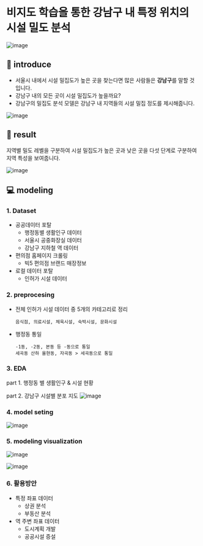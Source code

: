 # 비지도 학습을 통한 강남구 내 특정 위치의 시설 밀도 분석
![image](https://github.com/leeminjigit/Gangnam_Facility_Density_Analysis/assets/135116165/448c1cd7-2f85-40ac-919f-76cc3933cf45)

📖 introduce
-----
* 서울시 내에서 시설 밀집도가 높은 곳을 찾는다면 많은 사람들은 **강남구**를 말할 것입니다.
* 강남구 내의 모든 곳이 시설 밀집도가 높을까요?
* 강남구의 밀집도 분석 모델은 강남구 내 지역들의 시설 밀집 정도를 제시해줍니다.
  
 ![image](https://github.com/leeminjigit/Gangnam_Facility_Density_Analysis/assets/135116165/7aec968e-2f7d-48bc-a2e4-248de3642a30)

🎯 result
-----
지역별 밀도 레벨을 구분하여 시설 밀집도가 높은 곳과 낮은 곳을 다섯 단계로 구분하여 지역 특성을 보여줍니다. 

![image](https://github.com/leeminjigit/Gangnam_Facility_Density_Analysis/assets/135116165/a5bd02cc-252f-4483-89d1-2522dde6665f)

💻 modeling
-------
### 1. Dataset
* 공공데이터 포탈
  * 행정동별 생활인구 데이터
  * 서울시 공중화장실 데이터
  * 강남구 지하철 역 데이터
* 편의점 홈페이지 크롤링
  * 빅5 편의점 브랜드 매장정보
* 로컬 데이터 포탈
  * 인허가 시설 데이터
  
### 2. preprocesing
* 전체 인허가 시설 데이터 중 5개의 카테고리로 정리
  ```
  음식점, 의료시설, 체육시설, 숙박시설, 문화시설
  ```
* 행정동 통일 
  ```
  -1동, -2동, 본동 등 -동으로 통일
  세곡동 산하 율현동, 자곡동 > 세곡동으로 통일 
  ```
### 3. EDA
part 1. 행정동 별 생활인구 & 시설 현황

part 2. 강남구 시설별 분포 지도
![image](https://github.com/leeminjigit/Gangnam_Facility_Density_Analysis/assets/135116165/4b0b9d6c-e54f-4c8f-ae40-91d1f8086a73)


### 4. model seting
![image](https://github.com/leeminjigit/Gangnam_Facility_Density_Analysis/assets/135116165/14a28c02-5a36-4381-8b71-6116848c112b)

### 5. modeling visualization
![image](https://github.com/leeminjigit/Gangnam_Facility_Density_Analysis/assets/135116165/046a7d61-59e5-4aa8-b910-6f908a833798)

![image](https://github.com/leeminjigit/Gangnam_Facility_Density_Analysis/assets/135116165/215cddad-02a4-421c-9504-207be9e5c320)


### 6. 활용방안
* 특정 좌표 데이터
  * 상권 분석
  * 부동산 분석
* 역 주변 좌표 데이터
  * 도시계획 개발
  * 공공시설 증설


















